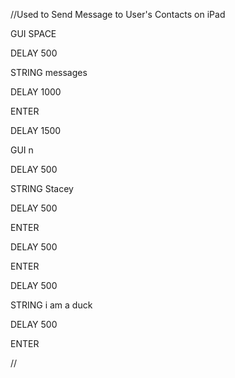 //Used to Send Message to User's Contacts on iPad

GUI SPACE

DELAY 500

STRING messages

DELAY 1000

ENTER

DELAY 1500

GUI n

DELAY 500

STRING Stacey

DELAY 500

ENTER

DELAY 500

ENTER

DELAY 500

STRING i am a duck

DELAY 500

ENTER

//
